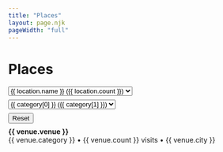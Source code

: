 ```yaml
---
title: "Places"
layout: page.njk
pageWidth: "full"
---
```


<h1 class="page-title">Places</h1>

<!--

# How the filtering works

1. We filter the checkins which gives us the following computed props:
- Checkins filtered by location
- Checkins filtered by category
- Checkins filtered by both

2. We roll-up the checkin computed props into venues:
- Venues filtered by location - Used to populate category dropdown.
- Venues filtered by category - Used to populate location dropdown.
- Venues filtered by both - Displayed in list.

----

# Brainstorming

- Add first Boolean in data to indicate first check-in.
In month and year groupings, the venues should display a tag and at the top
of the list we can indicate the count of new spots.
- Add custom notes? or should these happen in app
- Review categoies - merge Cafe and coffee shop? aggregate restaurants. Multiple categories? Check 4sq data.

Map
- Monospaced, with location in ascii rectangles on a map?

-->

<div id="venues" class="venues">
  <!--
  checkins<br />
  filtered by location: {{ checkinsFilteredByLocation.length }}<br />
  filtered by category:: {{ checkinsFilteredByCategory.length }}<br />
  filter by both: {{ checkinsFilteredByCategoryAndLocation.length }}<br />
  ---<br />
  venues<br />
  filtered by location: {{ venuesFilteredByLocation.length }}<br />
  filtered by category:: {{ venuesFilteredByCategory.length }}<br />
  filter by both: {{ venuesFilteredByCategoryAndLocation.length }}<br />
  <br /><br />
-->

  <div class="filters">
    <div>
      <select class="select" v-model="locationFilter">
        <option v-for="(location, i) in locationOptions" :value="location.path" :key="i">
          <template v-if="location.path.state">&nbsp;</template>
          <template v-if="location.path.city">&nbsp;</template>
          {{ location.name }} ({{ location.count }})
        </option>
      </select>
    </div>
    <div>
      <select class="select" v-model="categoryFilter">
        <option v-for="category in categoryOptions" :value="category[0]">{{ category[0] }} ({{ category[1] }})</option>
      </select>
    </div>
    <button ref="resetBtn" @click="resetFilters">Reset</button>
  </div>
  <div v-for="venue in venuesFilteredByCategoryAndLocation" class="item item--dense">
    <b>{{ venue.venue }}</b>
    <div class="item-meta">
      <span class="item-category">{{ venue.category }}</span> • {{ venue.count }} visits • {{ venue.city }}
    </div>
  </div>
</div>

<link rel="stylesheet" href="/css/forms.css">

<script src="/js/vue.min.js"></script>

<script>
 
// ------
// CONFIG
// ------

const CATEGORY_ANY = 'Any category';
const LOCATION_ANY = 'Any location';

// --------
// COMMENTS
// --------

var app = new Vue({
  el: '#venues',

  data() {
    return {
      CATEGORY_ANY,
      LOCATION_ANY,
      categories: [],
      checkins: [],
      categoryFilter: CATEGORY_ANY,
      locationFilter: {},
    };
  },

  created() {
    fetch('/data/foursquare-checkins.json')
      .then(res => res.json())
      .then(data => {
        this.checkins = data;
      })
      .catch((error) => {
        console.log(error);
      })
  },

  computed: {
    /**
     * Category filter dropdown options.
     * @return {[[Array]]} e.g. [['coffee shop', 23], ['gym', 5]]
     */
    categoryOptions() {
      let categories = {
        [CATEGORY_ANY]: this.venuesFilteredByLocation.length 
      };

      this.venuesFilteredByLocation.forEach((venue) => {
        let { category } = venue;
        if (categories.hasOwnProperty(category)) {
          categories[category] = categories[category] + 1;
        } else {
          categories[category] = 1;
        }
      })

      return Object.entries(categories).sort((a, b) => {
        return a[1] >= b[1] ? -1 : 1;
      });
    },

    /**
     * Apply category filters to checkins
     * @return {[Object]} checkins
     */
    checkinsFilteredByCategory() {
      return this.filterCheckinsByCategory(this.checkins, this.categoryFilter);
    },

    /**
     * Apply location filters to checkins
     * @return {[Object]} checkins
     */
    checkinsFilteredByLocation() {
      return this.filterCheckinsByLocation(this.checkins, this.locationFilter);
    },

    /**
     * Apply category and location filters to checkins
     * @return {[Object]} checkins
     */
    checkinsFilteredByCategoryAndLocation() {
      let checkins = this.filterCheckinsByCategory(this.checkins, this.categoryFilter);
      return this.filterCheckinsByLocation(checkins, this.locationFilter);
    },

    /*
      USA: {
        count: 100,
        children: {
          'California': {
            count: 50,
            children: {
              'San Francisco': {
                count: 20,
              },
            }
          }
        }
      }

      Create tree, sort in follow-up step.

     */

    locationOptions() {
      let tree = {};

      /*
      Construct tree
      ---
      [
        USA: {
          count: 100,
          children: [
            'CA': {
              count: 50,
              children: [
                'San Francisco': {
                  count: 20,
                }
              ]
            }
          ]
        }
      ]
       */
      
      let countedVenues = {};

      this.venuesFilteredByCategory.forEach(checkin => {
        let { country, state, city, venueId } = checkin;
        if (!country || !state || !city) return;

        // Count venues only once, though there could be multiple checkins
        if (countedVenues[venueId]) {
          return;
        } else {
          countedVenues[venueId] = true;
        }
        
        if (tree[country]) {
          tree[country].count++;
        } else {
          tree[country] = {
            count: 1,
            children: {},
          };
        }

        if (tree[country].children[state]) {
            tree[country].children[state].count++;
        } else {
          tree[country].children[state] = {
            count: 1,
            children: {},
          };
        }          

        if (tree[country].children[state].children[city]) {
            tree[country].children[state].children[city].count++;
        } else {
          tree[country].children[state].children[city] = {
            count: 1,
          };
        }          
      })

      let options = [];

      options.push({
        name: LOCATION_ANY,
        count: this.venuesFilteredByCategory.length,
        path: {},
      });

      const countryCounts = [];
      for (let [country, countryObj] of Object.entries(tree)) {       
        countryCounts.push([country, countryObj.count]);
      };

      const countryCountsSorted = countryCounts.sort((a, b) => {
        if (a[1] > b[1]) {
          return -1;
        } else if (a[1] < b[1]) {
          return 1
        }
        return 0
      });

      countryCountsSorted.forEach(countryArr => {
        let country = countryArr[0];
        let countryObj = tree[country];
        options.push({
          name: country,
          count: countryObj.count,
          path: {
            country,
          }
        })

        // Sort states
        let stateCounts = [];
        for (let [state, stateObj] of Object.entries(countryObj.children)) {       
          stateCounts.push([state, stateObj.count]);
        };

        let stateCountsSorted = stateCounts.sort((a, b) => {
          if (a[1] > b[1]) {
            return -1;
          } else if (a[1] < b[1]) {
            return 1
          }
          return 0
        });

        stateCountsSorted.forEach(stateArr => {
          let state = stateArr[0];
          let stateObj = tree[country].children[state];

          // if (stateObj.count < 15) {
          //   return;
          // }          
          options.push({
            name: state,
            count: stateObj.count,
            path: {
              country,
              state,
            }
          })

          // Sort cities
          let cityCounts = [];
          for (let [city, cityObj] of Object.entries(stateObj.children)) {       
            cityCounts.push([city, cityObj.count]);
          };

          let cityCountsSorted = cityCounts.sort((a, b) => {
            if (a[1] > b[1]) {
              return -1;
            } else if (a[1] < b[1]) {
              return 1
            }
            return 0
          });

          let cityCounter = 0;
          cityCountsSorted.forEach(cityArr => {
            
            let city = cityArr[0];
            let cityObj = tree[country].children[state].children[city];
            
            // if (cityCounter > 5 || cityObj.count < 10) {
            //   return;
            // }
            options.push({
              name: city,
              count: cityObj.count,
              path: {
                country,
                state,
                city,
              }
            });

            cityCounter++;
          });
        });
      })

      // options = options.filter(option => {
      //   return option.count > 10;
      // })

      console.log(options);
      /*
      Flatten tree into unsorted list
      ---
      0: {name: 'United States', count: 2988, path: {…}}
      1: {name: 'CA', count: 1720, path: {…}}
      2: {name: 'San Francisco', count: 1224, path: {…}}
      3: {name: 'Emeryville', count: 11, path: {…}}  
    
      Path ex:
      {country: 'United States', state: 'CA', city: 'San Francisco'}
       */
      // const list = [];
      
      // for (let [country, countryObj] of Object.entries(tree)) {       
      //   list.push({
      //     name: country,
      //     count: countryObj.count,
      //     path: {
      //       country,
      //     }
      //   })

      //   for (let [state, stateObj] of Object.entries(countryObj.children)) { 
      //     list.push({
      //       name: state,
      //       count: stateObj.count,
      //       path: {
      //         country,
      //         state,
      //       }
      //     })

      //     for (let [city, cityObj] of Object.entries(stateObj.children)) { 
      //       list.push({
      //         name: city,
      //         count: cityObj.count,
      //         path: {
      //           country,
      //           state,
      //           city,
      //         }
      //       })
      //     }
      //   }
      // }
      
      // console.log(list);
      

      // list.sort((a, b) => {
        // console.log(a, b);
        
        // let aType = 'country';
        // if (a.path.city) {
        //   aType = 'city'
        // } else if (a.path.state) {
        //   aType = 'state';
        // } 
        // if (a is less than b by some ordering criterion) {
        //   return -1;
        // }
        // if (a is greater than b by the ordering criterion) {
        //   return 1;
        // }
        // // a must be equal to b
        // return 0;
      // });


      // let options = [];
      // locations.forEach(country => {
      //   options.push({
      //     name: country,
      //     count: country.coun
      //   })
      // })      
      // [{
      //   name: 'San Francisco',
      //   count: 200,
      //   prop: {
      //     country: 'us',
      //     state: 'ca',
      //     city: 'san'
      //   }
      // }]

      // Sort countries
      // - Push countries into an array and sort
      /*
        [
          {
            name: US,
            count: 2000,
            path: {
              country: 'us'
            }
            children: {}
          }
        ]
      */

      // Sort states
      // - Push states

      // Sort cities
      


      // let categories = {
      //   [CATEGORY_ANY]: this.checkins.length 
      // };

      // this.checkins.forEach((venue) => {
      //   let { category } = venue;
      //   if (categories.hasOwnProperty(category)) {
      //     categories[category] = categories[category] + 1;
      //   } else {
      //     categories[category] = 1;
      //   }
      // })

      // return Object.entries(categories).sort((a, b) => {
      //   return a[1] >= b[1] ? -1 : 1;
      // });
      return options;      
    },

    venuesFilteredByCategory() {
      return this.checkinsToVenues(this.checkinsFilteredByCategory);
    },

    venuesFilteredByLocation() {
      return this.checkinsToVenues(this.checkinsFilteredByLocation);
    },

    venuesFilteredByCategoryAndLocation() {
      const venues = this.checkinsToVenues(this.checkinsFilteredByCategoryAndLocation);
      return this.sortVenuesByCount(venues);
    },
  },

  methods: {
    /**
     * Rolls checkin data up into venues. Adds a count property.
     * @param  {[Object]} checkins
     * @return {[Object]} venues
     */
    checkinsToVenues(checkins) {
      let venuesObj = {};

      checkins.forEach(checkin => {
        let { venueId } = checkin;
        if (venuesObj[venueId]) {
          venuesObj[venueId].count++;
        } else {
          venuesObj[venueId] = {
            ...checkin,
            count: 1,
          }
        }
      });

      const venuesArr = [];
      for (let [venueId, venue] of Object.entries(venuesObj)) {       
        venuesArr.push(venue);
      };

      return venuesArr;
    },

    /**
     * @param  {[Object]} checkins
     * @param  {String} categoryFilter e.g. 'Airport'
     * @return {[Object]} filtered checkins
     */
    filterCheckinsByCategory(checkins, categoryFilter) {
      if (categoryFilter === CATEGORY_ANY) {
        return checkins;
      }

      return checkins.filter(checkin => {
        return checkin.category === categoryFilter;
      })
    },
    
    /**
     * @param  {[Object]} checkins
     * @param  {Object} locationFilter e.g. {country: 'Canada', state: 'Ontario'}
     * @return {[Object]} filtered checkins
     */
    filterCheckinsByLocation(checkins, locationFilter) {
      if (locationFilter !== LOCATION_ANY) {
        let { country, state, city } = locationFilter;
        checkins = checkins.filter(checkin => {
          if (country && checkin.country !== country) {
            return false;
          }
          if (state && checkin.state !== state) {
            return false;
          }
          if (city && checkin.city !== city) {
            return false;
          }
          return true;
        })
      }

      return checkins;
    },    

    resetCategoryFilter() {
      this.categoryFilter = CATEGORY_ANY;
    },
    
    resetLocationFilter() {
      this.locationFilter = {};
    },

    resetFilters() {
      this.resetCategoryFilter();
      this.resetLocationFilter();
    },

    sortVenuesByCount(venues) {
      return venues.sort((a, b) => {
        return (a.count >= b.count) ? -1 : 1;
      })
    },
  }
});
</script>

<style>
.item-category {
  color: var(--primary-color);
}

.filters > * {
  margin-bottom: 8px;
}
</style>
 
